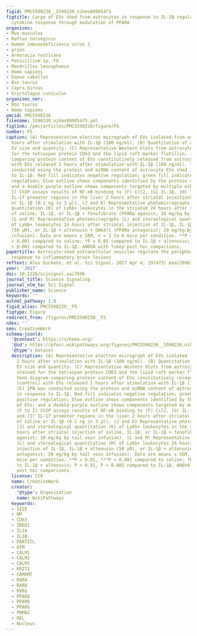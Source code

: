 ```yaml
---
figid: PMC5590230__5590230_nihms899054f5
figtitle: Cargo of EVs shed from astrocytes in response to IL-1B regulates the liver
  cytokine response through modulation of PPARA
organisms:
- Mus musculus
- Rattus norvegicus
- Human immunodeficiency virus 1
- prion
- Armoracia rusticana
- Penicillium sp. FO
- Mandrillus leucophaeus
- Homo sapiens
- Equus caballus
- Bos taurus
- Capra hircus
- Oryctolagus cuniculus
organisms_ner:
- Bos taurus
- Homo sapiens
pmcid: PMC5590230
filename: 5590230_nihms899054f5.yml
figlink: /pmc/articles/PMC5590230/figure/F5
number: F5
caption: (A) Representative electron micrograph of EVs isolated from astrocytes 2
  hours after stimulation with IL-1β (100 ng/ml). (B) Quantitation of astrocyte-shed
  EV size and quantity. (C) Representative Western blots from astrocyte-shed EVs stained
  for the tetraspan protein CD63 and the lipid raft marker flotillin. (D) Venn diagram
  comparing protein content of EVs constitutively released from astrocytes (control)
  with EVs released 2 hours after stimulation with IL-1β (100 ng/ml). (E) IPA was
  conducted using the protein and miRNA content of astrocyte EVs shed in response
  to IL-1β. Red fill indicates negative regulation; green fill indicates positive
  regulation; blue outline shows components identified by the protein content of EVs;
  and a double purple outline shows components targeted by multiple miRNAs. (F to
  I) ChIP assays results of NF-κB binding to (F) Ccl2, (G) IL-1β, (H) TNFα, and (I)
  IL-17 promoter regions in the liver 2 hours after striatal injections of saline
  or IL-1β (0.1 ng in 3 µl). (J and K) Representative photomicrographs (J) and stereological
  quantitation (K) of Ly6b+ leukocytes in the striatum 24 hours after striatal injection
  of saline, IL-1β, or IL-1β + fenofibrate (PPARα agonist; 10 mg/kg by tail vein infusion).
  (L and M) Representative photomicrographs (L) and stereological quantitation (M)
  of Ly6b+ leukocytes 24 hours after striatal injection of IL-1β, IL-1β + altenusin
  (50 µM), or IL-1β + altenusin + GW6471 (PPARα antagonist; 20 mg/kg by tail vein
  infusion). Data are means ± SEM, n = 3 to 6 mice per condition. **P < 0.01, ***P
  < 0.001 compared to saline; *P < 0.05 compared to IL-1β + altenusin; P < 0.01, P
  < 0.001 compared to IL-1β. ANOVA with Tukey post hoc comparisons.
papertitle: Astrocyte-shed extracellular vesicles regulate the peripheral leukocyte
  response to inflammatory brain lesions
reftext: Alex Duckens, et al. Sci Signal. 2017 Apr 4; 10(473) eaai7696.
year: '2017'
doi: 10.1126/scisignal.aai7696
journal_title: Science Signaling
journal_nlm_ta: Sci Signal
publisher_name: Science
keywords: ''
automl_pathway: 1.0
figid_alias: PMC5590230__F5
figtype: Figure
redirect_from: /figures/PMC5590230__F5
ndex: ''
seo: CreativeWork
schema-jsonld:
  '@context': https://schema.org/
  '@id': https://pfocr.wikipathways.org/figures/PMC5590230__5590230_nihms899054f5.html
  '@type': Dataset
  description: (A) Representative electron micrograph of EVs isolated from astrocytes
    2 hours after stimulation with IL-1β (100 ng/ml). (B) Quantitation of astrocyte-shed
    EV size and quantity. (C) Representative Western blots from astrocyte-shed EVs
    stained for the tetraspan protein CD63 and the lipid raft marker flotillin. (D)
    Venn diagram comparing protein content of EVs constitutively released from astrocytes
    (control) with EVs released 2 hours after stimulation with IL-1β (100 ng/ml).
    (E) IPA was conducted using the protein and miRNA content of astrocyte EVs shed
    in response to IL-1β. Red fill indicates negative regulation; green fill indicates
    positive regulation; blue outline shows components identified by the protein content
    of EVs; and a double purple outline shows components targeted by multiple miRNAs.
    (F to I) ChIP assays results of NF-κB binding to (F) Ccl2, (G) IL-1β, (H) TNFα,
    and (I) IL-17 promoter regions in the liver 2 hours after striatal injections
    of saline or IL-1β (0.1 ng in 3 µl). (J and K) Representative photomicrographs
    (J) and stereological quantitation (K) of Ly6b+ leukocytes in the striatum 24
    hours after striatal injection of saline, IL-1β, or IL-1β + fenofibrate (PPARα
    agonist; 10 mg/kg by tail vein infusion). (L and M) Representative photomicrographs
    (L) and stereological quantitation (M) of Ly6b+ leukocytes 24 hours after striatal
    injection of IL-1β, IL-1β + altenusin (50 µM), or IL-1β + altenusin + GW6471 (PPARα
    antagonist; 20 mg/kg by tail vein infusion). Data are means ± SEM, n = 3 to 6
    mice per condition. **P < 0.01, ***P < 0.001 compared to saline; *P < 0.05 compared
    to IL-1β + altenusin; P < 0.01, P < 0.001 compared to IL-1β. ANOVA with Tukey
    post hoc comparisons.
  license: CC0
  name: CreativeWork
  creator:
    '@type': Organization
    name: WikiPathways
  keywords:
  - SIZE
  - NM
  - CD63
  - ZBED1
  - IL1A
  - IL1B
  - PARTICL
  - ATM
  - CALM1
  - CALM2
  - CALM3
  - KRIT1
  - CAMKMT
  - RXRA
  - RXRB
  - RXRG
  - PPARA
  - PPARD
  - PPARG
  - PNMA2
  - REL
  - Nucleus
---
```

